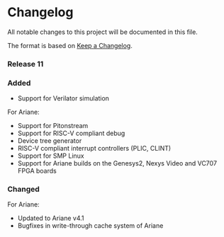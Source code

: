# Changelog
All notable changes to this project will be documented in this file.

The format is based on [Keep a Changelog](http://keepachangelog.com/en/1.0.0/).

<!-- ## [Unreleased] -->

### Release 11

### Added

- Support for Verilator simulation

For Ariane:
- Support for Pitonstream
- Support for RISC-V compliant debug
- Device tree generator
- RISC-V compliant interrupt controllers (PLIC, CLINT)
- Support for SMP Linux
- Support for Ariane builds on the Genesys2, Nexys Video and VC707 FPGA boards

### Changed

For Ariane:
- Updated to Ariane v4.1
- Bugfixes in write-through cache system of Ariane

